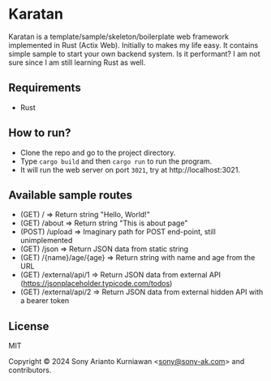 # Karatan

Karatan is a template/sample/skeleton/boilerplate web framework implemented in Rust (Actix Web). Initially to makes my life easy. It contains simple sample to start your own backend system. Is it performant? I am not sure since I am still learning Rust as well.

## Requirements

- Rust

## How to run?

- Clone the repo and go to the project directory.
- Type `cargo build` and then `cargo run` to run the program.
- It  will run the web server on port `3021`, try at http://localhost:3021.

## Available sample routes

- (GET) / => Return string "Hello, World!"
- (GET) /about => Return string "This is about page"
- (POST) /upload => Imaginary path for POST end-point, still unimplemented
- (GET) /json => Return JSON data from static string
- (GET) /{name}/age/{age} => Return string with name and age from the URL
- (GET) /external/api/1 => Return JSON data from external API (https://jsonplaceholder.typicode.com/todos)
- (GET) /external/api/2 => Return JSON data from external hidden API with a bearer token

## License

MIT

Copyright &copy; 2024 Sony Arianto Kurniawan <<sony@sony-ak.com>> and contributors.
